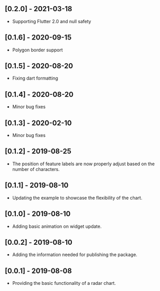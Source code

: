 ## [0.2.0] - 2021-03-18
* Supporting Flutter 2.0 and null safety

## [0.1.6] - 2020-09-15
* Polygon border support

## [0.1.5] - 2020-08-20
* Fixing dart formatting

## [0.1.4] - 2020-08-20
* Minor bug fixes

## [0.1.3] - 2020-02-10
* Minor bug fixes

## [0.1.2] - 2019-08-25
* The position of feature labels are now properly adjust based on the number of characters.

## [0.1.1] - 2019-08-10

* Updating the example to showcase the flexibility of the chart.

## [0.1.0] - 2019-08-10

* Adding basic animation on widget update.

## [0.0.2] - 2019-08-10

* Adding the information needed for publishing the package.

## [0.0.1] - 2019-08-08

* Providing the basic functionality of a radar chart.
